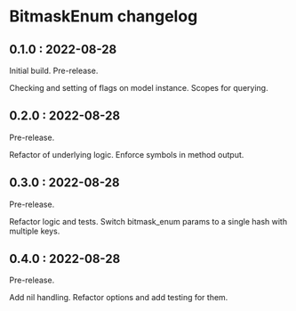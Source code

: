 # BitmaskEnum changelog

## 0.1.0 : 2022-08-28

Initial build. Pre-release.

Checking and setting of flags on model instance.
Scopes for querying.

## 0.2.0 : 2022-08-28

Pre-release.

Refactor of underlying logic. 
Enforce symbols in method output.

## 0.3.0 : 2022-08-28

Pre-release.

Refactor logic and tests.
Switch bitmask_enum params to a single hash with multiple keys.

## 0.4.0 : 2022-08-28

Pre-release.

Add nil handling.
Refactor options and add testing for them.
